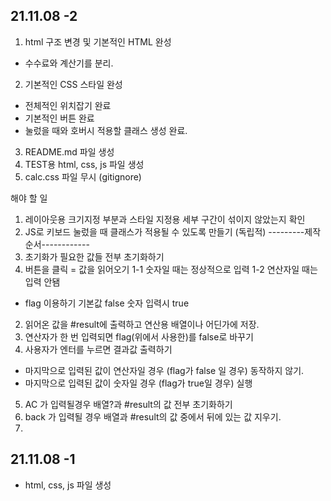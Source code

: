 ## 21.11.08 -2
1. html 구조 변경 및 기본적인 HTML 완성
 - 수수료와 계산기를 분리.
2. 기본적인 CSS 스타일 완성
 - 전체적인 위치잡기 완료
 - 기본적인 버튼 완료
 - 눌렀을 때와 호버시 적용할 클래스 생성 완료.
3. README.md 파일 생성
4. TEST용 html, css, js 파일 생성
5. calc.css 파일 무시 (gitignore)

해야 할 일
1. 레이아웃용 크기지정 부분과 스타일 지정용 세부 구간이 섞이지 않았는지 확인
2. JS로 키보드 눌렀을 때 클래스가 적용될 수 있도록 만들기 (독립적)
---------제작 순서------------
0. 초기화가 필요한 값들 전부 초기화하기
1. 버튼을 클릭 = 값을 읽어오기
  1-1 숫자일 때는 정상적으로 입력
  1-2 연산자일 때는 입력 안됌 
  - flag 이용하기 기본값 false 숫자 입력시 true
2. 읽어온 값을 #result에 출력하고 연산용 배열이나 어딘가에 저장.
3. 연산자가 한 번 입력되면 flag(위에서 사용한)를 false로 바꾸기
4. 사용자가 엔터를 누르면 결과값 출력하기
 - 마지막으로 입력된 값이 연산자일 경우 (flag가 false 일 경우) 동작하지 않기.
 - 마지막으로 입력된 값이 숫자일 경우 (flag가 true일 경우) 실행
5. AC 가 입력될경우 배열?과 #result의 값 전부 초기화하기
6. back 가 입력될 경우 배열과 #result의 값 중에서 뒤에 있는 값 지우기.
7. 
## 21.11.08 -1

* html, css, js 파일 생성